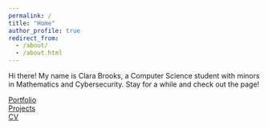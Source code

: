 ```yaml
---
permalink: /
title: "Home"
author_profile: true
redirect_from: 
  - /about/
  - /about.html
---
```


Hi there! My name is Clara Brooks, a Computer Science student with minors in Mathematics and Cybersecurity. Stay for a while and check out the page!

[Portfolio](https://claraebrooks.github.io/portfolio/) \
[Projects](https://claraebrooks.github.io/projects/) \
[CV](https://claraebrooks.github.io/cv/)
